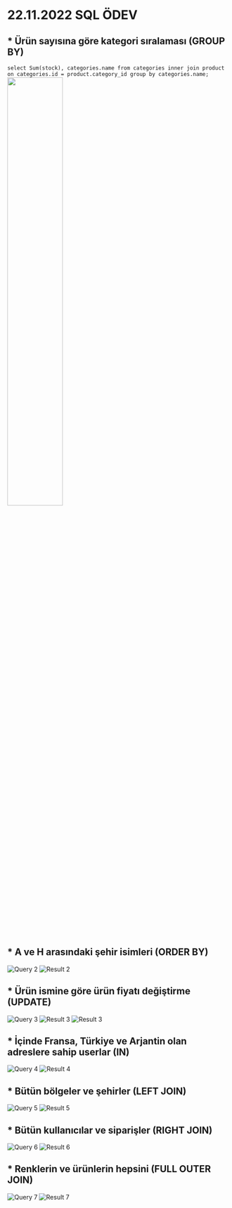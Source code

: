 # 22.11.2022 SQL ÖDEV

## * Ürün sayısına göre kategori sıralaması (GROUP BY)
`select Sum(stock), categories.name from categories
inner join product on categories.id = product.category_id
group by categories.name;`
<img src="28.11.22_SQL_Ödev/r1.png" width=50% height=50%>
## * A ve H arasındaki şehir isimleri (ORDER BY)
![Query 2](28.11.22_SQL_Ödev/q2.png)
![Result 2](28.11.22_SQL_Ödev/r2.png)
## * Ürün ismine göre ürün fiyatı değiştirme (UPDATE)
![Query 3](28.11.22_SQL_Ödev/q3.png)
![Result 3](28.11.22_SQL_Ödev/r3p1.png)
![Result 3](28.11.22_SQL_Ödev/r3p2.png)
## * İçinde Fransa, Türkiye ve Arjantin olan adreslere sahip userlar (IN)
![Query 4](28.11.22_SQL_Ödev/q4.png)
![Result 4](28.11.22_SQL_Ödev/r4.png)
## * Bütün bölgeler ve şehirler (LEFT JOIN)
![Query 5](28.11.22_SQL_Ödev/q5.png)
![Result 5](28.11.22_SQL_Ödev/r5.png)
## * Bütün kullanıcılar ve siparişler (RIGHT JOIN)
![Query 6](28.11.22_SQL_Ödev/q6.png)
![Result 6](28.11.22_SQL_Ödev/r6.png)
## * Renklerin ve ürünlerin hepsini (FULL OUTER JOIN)
![Query 7](28.11.22_SQL_Ödev/q7.png)
![Result 7](28.11.22_SQL_Ödev/r7.png)
